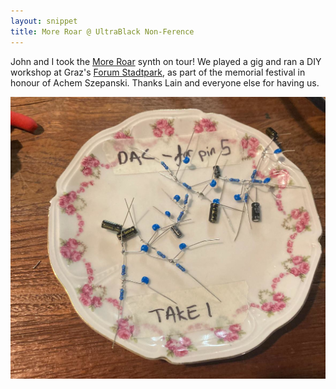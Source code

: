 ```yaml
---
layout: snippet
title: More Roar @ UltraBlack Non-Ference
---
```


John and I took the [More Roar](https://moreroar.org) synth on tour! We played a gig and ran a DIY workshop at Graz's [Forum Stadtpark](https://forumstadtpark.at/de), as part of the memorial festival in honour of Achem Szepanski. Thanks Lain and everyone else for having us.

<img width="552" src="/assets/img/more-roar/dac-plate.jpeg">